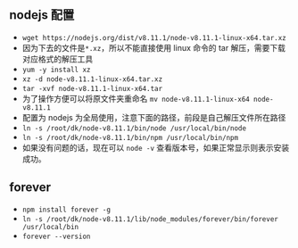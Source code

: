 ## nodejs 配置
- `wget https://nodejs.org/dist/v8.11.1/node-v8.11.1-linux-x64.tar.xz`
- 因为下去的文件是`*.xz`，所以不能直接使用 linux 命令的 tar 解压，需要下载对应格式的解压工具
- `yum -y install xz`
- `xz -d node-v8.11.1-linux-x64.tar.xz`
- `tar -xvf node-v8.11.1-linux-x64.tar`
- 为了操作方便可以将原文件夹重命名 `mv node-v8.11.1-linux-x64 node-v8.11.1`
- 配置为 nodejs 为全局使用，注意下面的路径，前段是自己解压文件所在路径
- `ln -s /root/dk/node-v8.11.1/bin/node /usr/local/bin/node`
- `ln -s /root/dk/node-v8.11.1/bin/npm /usr/local/bin/npm`
- 如果没有问题的话，现在可以 `node -v` 查看版本号，如果正常显示则表示安装成功。

## forever 
- `npm install forever -g`
- `ln -s /root/dk/node-v8.11.1/lib/node_modules/forever/bin/forever /usr/local/bin`
- `forever --version`